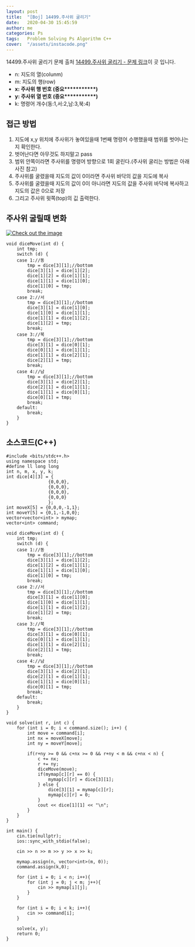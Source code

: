 ```yaml
---
layout: post
title:  "[Boj] 14499.주사위 굴리기"
date:   2020-04-30 15:45:59
author: me
categories: Ps
tags:	Problem Solving Ps Algorithm C++
cover:  "/assets/instacode.png"
---
```



14499.주사위 굴리기 문제 출처 [14499.주사위 굴리기 - 문제 링크](https://www.acmicpc.net/problem/14499)이 곳 입니다.

* n: 지도의 열(colunm)
* m: 지도의 행(row)
* __x: 주사위 행 번호 (중요***********)__
* __y: 주사위 열 번호 (중요***********)__
* k: 명령어 개수(동:1,서:2,남:3,북:4)

## 접근 방법
1. 지도에 x,y 위치에 주사위가 놓여있을때 1번째 명령어 수행했을때 범위를 벗어나는지 확인한다.
2. 벗어난다면 아무것도 하지말고 pass
3. 범위 안쪽이라면 주사위를 명령어 방향으로 1회 굴린다.(주사위 굴리는 방법은 아래 사진 참고)
4. 주사위를 굴렸을때 지도의 값이 0이라면 주사위 바닥의 값을 지도에 복사
5. 주사위를 굴렸을때 지도의 값이 0이 아니라면 지도의 값을 주사위 바닥에 복사하고 지도의 값은 0으로 저장
6. 그리고 주사위 윗쪽(top)의 깂 출력한다.  


## 주사위 굴릴때 변화
<a href="{{ site.2020_ps_img }}/dicemove.JPG" data-lightbox="falcon9-large" data-title="Check out the image">
  <img src="{{ site.2020_ps_img }}/dicemove.JPG" title="Check out the image">
</a>

```
void diceMove(int d) {
    int tmp;
    switch (d) {
    case 1://동
        tmp = dice[3][1];//bottom
        dice[3][1] = dice[1][2];
        dice[1][2] = dice[1][1];
        dice[1][1] = dice[1][0];
        dice[1][0] = tmp;
        break;
    case 2://서
        tmp = dice[3][1];//bottom
        dice[3][1] = dice[1][0];
        dice[1][0] = dice[1][1];
        dice[1][1] = dice[1][2];
        dice[1][2] = tmp;
        break;
    case 3://북
        tmp = dice[3][1];//bottom
        dice[3][1] = dice[0][1];
        dice[0][1] = dice[1][1];
        dice[1][1] = dice[2][1];
        dice[2][1] = tmp;
        break;
    case 4://남
        tmp = dice[3][1];//bottom
        dice[3][1] = dice[2][1];
        dice[2][1] = dice[1][1];
        dice[1][1] = dice[0][1];
        dice[0][1] = tmp;
        break;
    default:
        break;
    }
}
```

## 소스코드(C++)

```
#include <bits/stdc++.h>
using namespace std;
#define ll long long
int n, m, x, y, k;
int dice[4][3] = {
                {0,0,0},
                {0,0,0},
                {0,0,0},
                {0,0,0}
                };
int moveX[5] = {0,0,0,-1,1};
int moveY[5] = {0,1,-1,0,0};
vector<vector<int> > mymap;
vector<int> command;

void diceMove(int d) {
    int tmp;
    switch (d) {
    case 1://동
        tmp = dice[3][1];//bottom
        dice[3][1] = dice[1][2];
        dice[1][2] = dice[1][1];
        dice[1][1] = dice[1][0];
        dice[1][0] = tmp;
        break;
    case 2://서
        tmp = dice[3][1];//bottom
        dice[3][1] = dice[1][0];
        dice[1][0] = dice[1][1];
        dice[1][1] = dice[1][2];
        dice[1][2] = tmp;
        break;
    case 3://북
        tmp = dice[3][1];//bottom
        dice[3][1] = dice[0][1];
        dice[0][1] = dice[1][1];
        dice[1][1] = dice[2][1];
        dice[2][1] = tmp;
        break;
    case 4://남
        tmp = dice[3][1];//bottom
        dice[3][1] = dice[2][1];
        dice[2][1] = dice[1][1];
        dice[1][1] = dice[0][1];
        dice[0][1] = tmp;
        break;
    default:
        break;
    }
}

void solve(int r, int c) {
    for (int i = 0; i < command.size(); i++) {
        int move = command[i];
        int nx = moveX[move];
        int ny = moveY[move];
        
        if(r+ny >= 0 && c+nx >= 0 && r+ny < m && c+nx < n) {
            c += nx;
            r += ny;
            diceMove(move);
            if(mymap[c][r] == 0) {
                mymap[c][r] = dice[3][1];
            } else {
                dice[3][1] = mymap[c][r];
                mymap[c][r] = 0;
            }
            cout << dice[1][1] << "\n";
        }
    }
}

int main() {
    cin.tie(nullptr);
    ios::sync_with_stdio(false);

    cin >> n >> m >> y >> x >> k;

    mymap.assign(n, vector<int>(m, 0));
    command.assign(k,0);

    for (int i = 0; i < n; i++){
        for (int j = 0; j < m; j++){
            cin >> mymap[i][j];
        }   
    }

    for (int i = 0; i < k; i++){
        cin >> command[i];
    }
    
    solve(x, y);
    return 0;
}
```